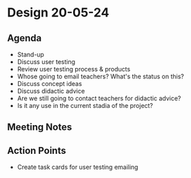 # Design 20-05-24

## Agenda

- Stand-up
- Discuss user testing 
 - Review user testing process & products
 - Whose going to email teachers? What's the status on this? 
- Discuss concept ideas
- Discuss didactic advice
 - Are we still going to contact teachers for didactic advice?
 - Is it any use in the current stadia of the project?

## Meeting Notes

## Action Points

 - Create task cards for user testing emailing